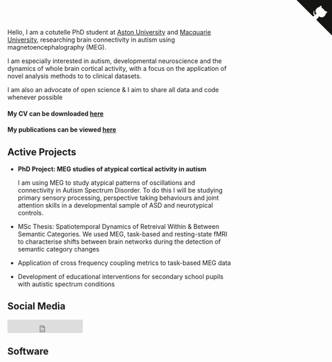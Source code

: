 
Hello, I am a cotutelle PhD student at [Aston University](http://www.aston.ac.uk/lhs/research/centres-facilities/brain-centre/) and [Macquarie University](https://www.mq.edu.au/), researching brain connectivity in autism using magnetoencephalography (MEG). 

I am especially interested in autism, developmental neuroscience and the dynamics of whole brain cortical activity, with a focus on the application of novel analysis methods to to clinical datasets.

I am also an advocate of open science & I aim to share all data and code whenever possible

#### My CV can be downloaded [here](https://docs.google.com/document/d/1NxBkX8fHCGhypvmDhVpfYXQ6GWnsuztq19GSJQR7weo/edit?usp=sharing)

#### My publications can be viewed [here](https://scholar.google.co.uk/citations?user=IAAhK00AAAAJ&hl=en) 

## Active Projects

* **PhD Project: MEG studies of atypical cortical activity in autism** <br />

  I am using MEG to study atypical patterns of oscillations and connectivity in Autism Spectrum Disorder. To do this I will be studying primary sensory processing, perspective taking behaviours and joint attention skills in a developmental sample of ASD and neurotypical controls. 

* MSc Thesis: Spatiotemporal Dynamics of Retreival Within & Between Semantic Categories. We used MEG, task-based and resting-state fMRI to characterise shifts between brain networks during the detection of semantic category changes

* Application of cross frequency coupling metrics to task-based MEG data

* Development of educational interventions for secondary school pupils with autistic spectrum conditions

## Social Media

<iframe src="https://ghbtns.com/github-btn.html?user=chibicode&amp;repo=solo&amp;type=watch&amp;count=true&amp;size=large"
  allowtransparency="true" frameborder="0" scrolling="0" width="170" height="30"></iframe><br/>

## Software 


<a href="https://github.com/chibicode/solo" class="github-corner"><svg width="80" height="80" viewBox="0 0 250 250" style="fill:#151513; color:#fff; position: absolute; top: 0; border: 0; right: 0;"><path d="M0,0 L115,115 L130,115 L142,142 L250,250 L250,0 Z"></path><path d="M128.3,109.0 C113.8,99.7 119.0,89.6 119.0,89.6 C122.0,82.7 120.5,78.6 120.5,78.6 C119.2,72.0 123.4,76.3 123.4,76.3 C127.3,80.9 125.5,87.3 125.5,87.3 C122.9,97.6 130.6,101.9 134.4,103.2" fill="currentColor" style="transform-origin: 130px 106px;" class="octo-arm"></path><path d="M115.0,115.0 C114.9,115.1 118.7,116.5 119.8,115.4 L133.7,101.6 C136.9,99.2 139.9,98.4 142.2,98.6 C133.8,88.0 127.5,74.4 143.8,58.0 C148.5,53.4 154.0,51.2 159.7,51.0 C160.3,49.4 163.2,43.6 171.4,40.1 C171.4,40.1 176.1,42.5 178.8,56.2 C183.1,58.6 187.2,61.8 190.9,65.4 C194.5,69.0 197.7,73.2 200.1,77.6 C213.8,80.2 216.3,84.9 216.3,84.9 C212.7,93.1 206.9,96.0 205.4,96.6 C205.1,102.4 203.0,107.8 198.3,112.5 C181.9,128.9 168.3,122.5 157.7,114.1 C157.9,116.9 156.7,120.9 152.7,124.9 L141.0,136.5 C139.8,137.7 141.6,141.9 141.8,141.8 Z" fill="currentColor" class="octo-body"></path></svg></a><style>.github-corner:hover .octo-arm{animation:octocat-wave 560ms ease-in-out}@keyframes octocat-wave{0%,100%{transform:rotate(0)}20%,60%{transform:rotate(-25deg)}40%,80%{transform:rotate(10deg)}}@media (max-width:500px){.github-corner:hover .octo-arm{animation:none}.github-corner .octo-arm{animation:octocat-wave 560ms ease-in-out}}</style>
